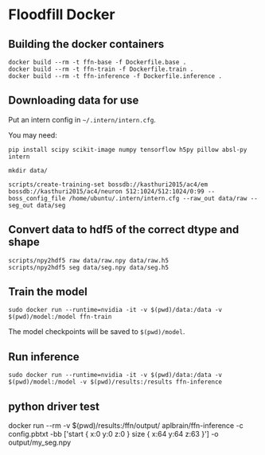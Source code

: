# Floodfill Docker

## Building the docker containers

```shell
docker build --rm -t ffn-base -f Dockerfile.base .
docker build --rm -t ffn-train -f Dockerfile.train .
docker build --rm -t ffn-inference -f Dockerfile.inference .
```

## Downloading data for use

Put an intern config in `~/.intern/intern.cfg`.

You may need:

```shell
pip install scipy scikit-image numpy tensorflow h5py pillow absl-py intern
``` 


```shell
mkdir data/

scripts/create-training-set bossdb://kasthuri2015/ac4/em bossdb://kasthuri2015/ac4/neuron 512:1024/512:1024/0:99 --boss_config_file /home/ubuntu/.intern/intern.cfg --raw_out data/raw --seg_out data/seg
```

## Convert data to hdf5 of the correct dtype and shape

```shell
scripts/npy2hdf5 raw data/raw.npy data/raw.h5
scripts/npy2hdf5 seg data/seg.npy data/seg.h5
```

## Train the model

```shell
sudo docker run --runtime=nvidia -it -v $(pwd)/data:/data -v $(pwd)/model:/model ffn-train
```

The model checkpoints will be saved to `$(pwd)/model`.

## Run inference

```shell
sudo docker run --runtime=nvidia -it -v $(pwd)/data:/data -v $(pwd)/model:/model -v $(pwd)/results:/results ffn-inference
```

## python driver test
docker run --rm -v $(pwd)/results:/ffn/output/ aplbrain/ffn-inference -c config.pbtxt -bb ['start { x:0 y:0 z:0 } size { x:64 y:64 z:63 }'] -o output/my_seg.npy
